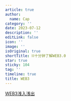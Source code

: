 ```yaml
---
article: true
author:
  name: Cap
category: ''
date: 2023-07-12
description: ''
editLink: false
icon: ''
image: ''
isOriginal: true
shortTitle: ⛓️十分钟了解WEB3.0
star: true
sticky: 104
tag: ''
timeline: true
title: WEB3
---
```




[WEB3浅入浅出](./WEB3.0.pdf)
